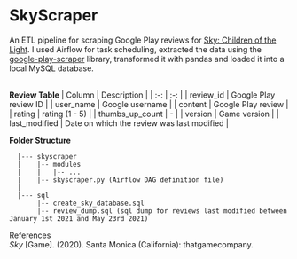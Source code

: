 # SkyScraper
An ETL pipeline for scraping Google Play reviews for [Sky: Children of the Light](https://play.google.com/store/apps/details?id=com.tgc.sky.android&hl=en_CA&gl=US). I used Airflow for task scheduling, extracted the data using the [google-play-scraper](https://pypi.org/project/google-play-scraper/) library, transformed it with pandas and loaded it into a local MySQL database. 
<br><br>

**Review Table**
|     Column      |                Description                 |
|       :-:       |                    :-:                     |
|    review_id    | Google Play review ID                      |
|    user_name    | Google username                            |
|     content     | Google Play review                         |
|     rating      | rating (1 - 5)                             |
| thumbs_up_count | -                                          |
|     version     | Game version                               |
|  last_modified  | Date on which the review was last modified |

**Folder Structure**
```
  |--- skyscraper
  |    |-- modules
  |    |   |-- ... 
  |    |-- skyscraper.py (Airflow DAG definition file)
  |
  |--- sql
       |-- create_sky_database.sql 
       |-- review_dump.sql (sql dump for reviews last modified between January 1st 2021 and May 23rd 2021)
```


References\
*Sky* [Game]. (2020). Santa Monica (California): thatgamecompany.
